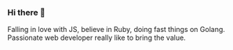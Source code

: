 ### Hi there 👋

Falling in love with JS, believe in Ruby, doing fast things on Golang. Passionate web developer really like to bring the value.
